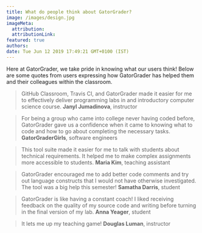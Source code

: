 ```yaml
---
title: What do people think about GatorGrader?
image: /images/design.jpg
imageMeta:
  attribution:
  attributionLink:
featured: true
authors:
date: Tue Jun 12 2019 17:49:21 GMT+0100 (IST)
---
```

Here at GatorGrader, we take pride in knowing what our users think! Below are
some quotes from users expressing how GatorGrader has helped them and their
colleagues within the classroom.

> GitHub Classroom, Travis CI, and GatorGrader made it easier for me to
> effectively deliver programming labs in and introductory computer science
> course. **Janyl Jumadinova**, instructor

<!-- -->
> For being a group who came into college never having coded before, GatorGrader
> gave us a confidence when it came to knowing what to code and how to go about
> completing the necessary tasks. **GatorGraderGirls**, software engineers

<!-- -->
> This tool suite made it easier for me to talk with students about technical
> requirements. It helped me to make complex assignments more accessible to
> students. **Maria Kim**, teaching assistant

<!-- -->
> GatorGrader encouraged me to add better code comments and try out language
> constructs that I would not have otherwise investigated. The tool was a big
> help this semester! **Samatha Darris**, student

<!-- -->
> GatorGrader is like having a constant coach! I liked receiving feedback on the
> quality of my source code and writing before turning in the final version of
> my lab. **Anna Yeager**, student

<!-- -->
> It lets me up my teaching game! **Douglas Luman**, instructor

